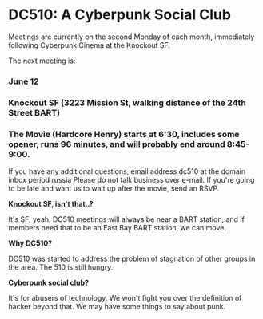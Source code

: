 # DC510: A Cyberpunk Social Club
Meetings are currently on the second Monday of each month, immediately following Cyberpunk Cinema at the Knockout SF.


The next meeting is:


### June 12
### Knockout SF (3223 Mission St, walking distance of the 24th Street BART)
### The Movie (Hardcore Henry) starts at 6:30, includes some opener, runs 96 minutes, and will probably end around 8:45-9:00.


If you have any additional questions, email
address dc510 at the domain inbox period russia
Please do not talk business over e-mail. If you're going to be late and want us to wait up after the movie, send an RSVP.


**Knockout SF, isn't that..?**

It's SF, yeah. DC510 meetings will always be near a BART station, and if members need that to be an East Bay BART station, we can move.


**Why DC510?**

DC510 was started to address the problem of stagnation of other groups in the area. The 510 is still hungry.


**Cyberpunk social club?**

It's for abusers of technology. We won't fight you over the definition of hacker beyond that. We may have some things to say about punk.
